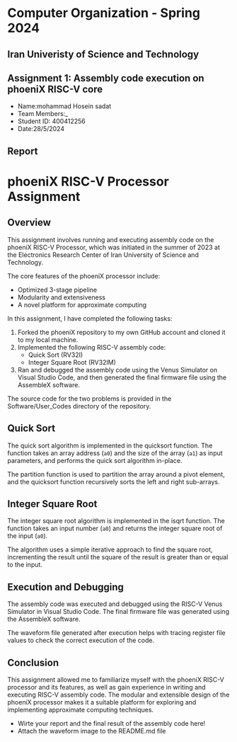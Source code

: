 Computer Organization - Spring 2024
==============================================================
## Iran Univeristy of Science and Technology
## Assignment 1: Assembly code execution on phoeniX RISC-V core

- Name:mohammad Hosein sadat
- Team Members:_
- Student ID: 400412256
- Date:28/5/2024

## Report
# phoeniX RISC-V Processor Assignment

## Overview
This assignment involves running and executing assembly code on the phoeniX RISC-V Processor, which was initiated in the summer of 2023 at the Electronics Research Center of Iran University of Science and Technology.

The core features of the phoeniX processor include:
- Optimized 3-stage pipeline
- Modularity and extensiveness
- A novel platform for approximate computing

In this assignment, I have completed the following tasks:

1. Forked the phoeniX repository to my own GitHub account and cloned it to my local machine.
2. Implemented the following RISC-V assembly code:
   - Quick Sort (RV32I)
   - Integer Square Root (RV32IM)
3. Ran and debugged the assembly code using the Venus Simulator on Visual Studio Code, and then generated the final firmware file using the AssembleX software.

The source code for the two problems is provided in the Software/User_Codes directory of the repository.

## Quick Sort

The quick sort algorithm is implemented in the quicksort function. The function takes an array address (`a0`) and the size of the array (`a1`) as input parameters, and performs the quick sort algorithm in-place.

The partition function is used to partition the array around a pivot element, and the quicksort function recursively sorts the left and right sub-arrays.

## Integer Square Root

The integer square root algorithm is implemented in the isqrt function. The function takes an input number (`a0`) and returns the integer square root of the input (`a0`).

The algorithm uses a simple iterative approach to find the square root, incrementing the result until the square of the result is greater than or equal to the input.

## Execution and Debugging

The assembly code was executed and debugged using the RISC-V Venus Simulator in Visual Studio Code. The final firmware file was generated using the AssembleX software.

The waveform file generated after execution helps with tracing register file values to check the correct execution of the code.

## Conclusion

This assignment allowed me to familiarize myself with the phoeniX RISC-V processor and its features, as well as gain experience in writing and executing RISC-V assembly code. The modular and extensible design of the phoeniX processor makes it a suitable platform for exploring and implementing approximate computing techniques.
- Wirte your report and the final result of the assembly code here!
- Attach the waveform image to the README.md file